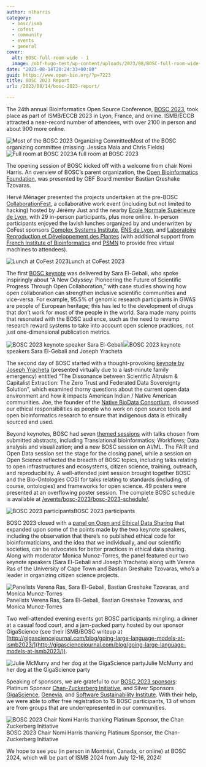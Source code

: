 ```yaml
---
author: nlharris
category:
  - bosc/ismb
  - cofest
  - community
  - events
  - general
cover:
  alt: BOSC-full-room-wide - 1
  image: /obf-hugo-test/wp-content/uploads/2023/08/BOSC-full-room-wide-1.png
date: "2023-08-14T20:24:33+00:00"
guid: https://www.open-bio.org/?p=7223
title: BOSC 2023 Report
url: /2023/08/14/bosc-2023-report/

---
```

The 24th annual Bioinformatics Open Source Conference, [BOSC 2023](https://open-bio.org/events/bosc-2023), took place as part of ISMB/ECCB 2023 in Lyon, France, and online. ISMB/ECCB attracted a near-record number of attendees, with over 2100 in person and  about 900 more online.

![Most of the BOSC 2023 Organizing Committee](/obf-hugo-test/wp-content/uploads/2023/08/image8-1024x410.jpg)Most of the BOSC organizing committee (missing: Jessica Maia and Chris Fields)![Full room at BOSC 2023](/obf-hugo-test/wp-content/uploads/2023/08/BOSC-full-room-wide-1.png)A full room at BOSC 2023

The opening session of BOSC kicked off with a welcome from chair Nomi Harris. An overview of BOSC’s parent organization, the [Open Bioinformatics Foundation](/obf-hugo-test/), was presented by OBF Board member Bastian Greshake Tzovaras.

Hervé Ménager presented the projects undertaken at the pre-BOSC [CollaborationFest](/obf-hugo-test/events/bosc-2023/obf-bosc-collaborationfest-2023/), a collaborative work event (including but not limited to hacking) hosted by Jérémy Just and the nearby [École Normale Supérieure de Lyon](http://www.ens-lyon.fr/), with 29 in-person participants, plus more online. In-person participants enjoyed the lavish lunches organized by and underwritten by CoFest sponsors [Complex Systems Institute](https://www.ixxi.fr/), [ÉNS de Lyon](http://www.ens-lyon.fr/), and [Laboratoire Reproduction et Développement des Plantes](http://www.ens-lyon.fr/RDP/) (with additional support from [French Institute of Bioinformatics](https://www.france-bioinformatique.fr/en/home/) and [PSMN](http://www.ens-lyon.fr/PSMN/doku.php?id=en:accueil) to provide free virtual machines to attendees).

![Lunch at CoFest 2023](/obf-hugo-test/wp-content/uploads/2023/08/CoFest2023-lunch-1-736x1024.png)Lunch at CoFest 2023

The first [BOSC keynote](/obf-hugo-test/events/bosc-2023/bosc-2023-keynotes/) was delivered by Sara El-Gebali, who spoke inspiringly about “A New Odyssey: Pioneering the Future of Scientific Progress Through Open Collaboration,” with case studies showing how open collaboration can strengthen inclusive scientific communities and vice-versa. For example, 95.5% of genomic research participants in GWAS are people of European heritage; this has led to the development of drugs that don’t work for most of the people in the world. Sara made many points that resonated with the BOSC audience, such as the need to revamp research reward systems to take into account open science practices, not just one-dimensional publication metrics.

![BOSC 2023 keynote speaker Sara El-Gebali](/obf-hugo-test/wp-content/uploads/2023/08/image7-768x1024.jpg)![](/obf-hugo-test/wp-content/uploads/2023/08/image6-1024x579.png)BOSC 2023 keynote speakers Sara El-Gebali and Joseph Yracheta

The second day of BOSC started with a thought-provoking [keynote by Joseph Yracheta](/obf-hugo-test/events/bosc-2023/bosc-2023-keynotes/) (presented virtually due to a last-minute family emergency) entitled “The Dissonance between Scientific Altruism & Capitalist Extraction: The Zero Trust and Federated Data Sovereignty Solution”, which examined thorny questions about the current open data environment and how it impacts American Indian / Native American communities. Joe, the founder of the [Native BioData Consortium](https://nativebio.org/), discussed our ethical responsibilities as people who work on open source tools and open bioinformatics research to ensure that indigenous data is ethically sourced and used.

Beyond keynotes, BOSC had seven [themed sessions](/obf-hugo-test/events/bosc-2023/bosc-2023-schedule/) with talks chosen from submitted abstracts, including Translational bioinformatics; Workflows; Data analysis and visualization; and a new BOSC session on AI/ML. The FAIR and Open Data session set the stage for the closing panel, while a session on Open Science reflected the breadth of BOSC topics, including talks relating to open infrastructures and ecosystems, citizen science, training, outreach, and reproducibility. A well-attended joint session brought together BOSC and the Bio-Ontologies COSI for talks relating to standards (including, of course, ontologies) and frameworks for open science. 49 posters were presented at an overflowing poster session. The complete BOSC schedule is available at [/events/bosc-2023/bosc-2023-schedule/](/obf-hugo-test/events/bosc-2023/bosc-2023-schedule/).

![BOSC 2023 participants](/obf-hugo-test/wp-content/uploads/2023/08/image5-1024x629.png)BOSC 2023 participants

BOSC 2023 closed with a [panel on Open and Ethical Data Sharing](/obf-hugo-test/events/bosc-2023/bosc-2023-panel/) that expanded upon some of the points made by the two keynote speakers, including the observation that there’s no published ethical code for bioinformaticians, and the idea that we individually, and our scientific societies, can be advocates for better practices in ethical data sharing. Along with moderator Monica Munoz-Torres, the panel featured our two keynote speakers (Sara El-Gebali and Joseph Yracheta) along with Verena Ras of the University of Cape Town and Bastian Greshake Tzovaras, who’s a leader in organizing citizen science projects.

![Panelists Verena Ras, Sara El-Gebali, Bastian Greshake Tzovaras, and Monica Munoz-Torres](/obf-hugo-test/wp-content/uploads/2023/08/image4-1024x610.jpg)Panelists Verena Ras, Sara El-Gebali, Bastian Greshake Tzovaras, and Monica Munoz-Torres

Two well-attended evening events got BOSC participants mingling: a dinner at a casual food court, and a jam-packed party hosted by our sponsor GigaScience (see their ISMB/BOSC writeup at [http://gigasciencejournal.com/blog/going-large-language-models-at-ismb2023/](http://gigasciencejournal.com/blog/going-large-language-models-at-ismb2023/)).

![Julie McMurry and her dog at the GigaScience party](/obf-hugo-test/wp-content/uploads/2023/08/image2-1-768x1024.jpg)Julie McMurry and her dog at the GigaScience party

Speaking of sponsors, we are grateful to our [BOSC 2023 sponsors](/obf-hugo-test/events/sponsors/): Platinum Sponsor [Chan-Zuckerberg Initiative](https://chanzuckerberg.com/), and Silver Sponsors [GigaScience](https://academic.oup.com/gigascience), [Genevia](https://geneviatechnologies.com/), and [Software Sustainability Institute](https://www.software.ac.uk/). With their help, we were able to offer free registration to 15 BOSC participants, 13 of whom are from groups that are underrepresented in our communities.

![BOSC 2023 Chair Nomi Harris thanking Platinum Sponsor, the Chan Zuckerberg Initiative](/obf-hugo-test/wp-content/uploads/2023/08/image1-1-1024x602.jpg)BOSC 2023 Chair Nomi Harris thanking Platinum Sponsor, the Chan-Zuckerberg Initiative

We hope to see you (in person in Montréal, Canada, or online) at BOSC 2024, which will be part of ISMB 2024 from July 12-16, 2024!
